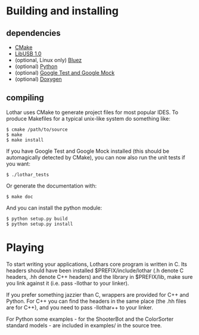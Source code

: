 Building and installing
=======================

dependencies
------------

* [CMake](http://www.cmake.org/)
* [LibUSB 1.0](http://www.libusb.org/)
* (optional, Linux only) [Bluez](http://www.bluez.org/)
* (optional) [Python](http://www.python.org/)
* (optional) [Google Test and Google Mock](http://code.google.com/p/googlemock/)
* (optional) [Doxygen](http://www.stack.nl/~dimitri/doxygen/)

compiling
---------

Lothar uses CMake to generate project files for most popular IDES. To produce Makefiles for a
typical unix-like system do something like:

    $ cmake /path/to/source
    $ make
    $ make install

If you have Google Test and Google Mock installed (this should be automagically detected by CMake),
you can now also run the unit tests if you want:

    $ ./lothar_tests

Or generate the documentation with:

    $ make doc

And you can install the python module:

    $ python setup.py build
    $ python setup.py install

Playing
=======

To start writing your applications, Lothars core program is written in C. Its headers should have
been installed $PREFIX/include/lothar (.h denote C headers, .hh denote C++ headers) and the library
in $PREFIX/lib, make sure you link against it (i.e. pass -llothar to your linker).

If you prefer something jazzier than C, wrappers are provided for C++ and Python. For C++ you can
find the headers in the same place (the .hh files are for C++), and you need to pass -llothar++ to
your linker.

For Python some examples - for the ShooterBot and the ColorSorter standard models - are included in
examples/ in the source tree.

